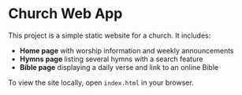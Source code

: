 # Church Web App

This project is a simple static website for a church. It includes:

- **Home page** with worship information and weekly announcements
- **Hymns page** listing several hymns with a search feature
- **Bible page** displaying a daily verse and link to an online Bible

To view the site locally, open `index.html` in your browser.
